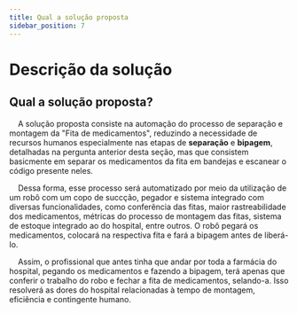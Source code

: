 ```yaml
---
title: Qual a solução proposta
sidebar_position: 7
---
```


# Descrição da solução

## Qual a solução proposta?

&nbsp;&nbsp;&nbsp;&nbsp;A solução proposta consiste na automação do processo de separação e montagem da "Fita de medicamentos", reduzindo a necessidade de recursos humanos especialmente nas etapas de **separação** e **bipagem**, detalhadas na pergunta anterior desta seção, mas que consistem basicmente em separar os medicamentos da fita em bandejas e escanear o código presente neles.  

&nbsp;&nbsp;&nbsp;&nbsp;Dessa forma, esse processo será automatizado por meio da utilização de um robô com um copo de succção, pegador e sistema integrado com diversas funcionalidades, como conferência das fitas, maior rastreabilidade dos medicamentos, métricas do processo de montagem das fitas, sistema de estoque integrado ao do hospital, entre outros. O robô pegará os medicamentos, colocará na respectiva fita e fará a bipagem antes de liberá-lo. 

&nbsp;&nbsp;&nbsp;&nbsp;Assim, o profissional que antes tinha que andar por toda a farmácia do hospital, pegando os medicamentos e fazendo a bipagem, terá apenas que conferir o trabalho do robo e fechar a fita de medicamentos, selando-a. Isso resolverá as dores do hospital relacionadas à tempo de montagem, eficiência e contingente humano.